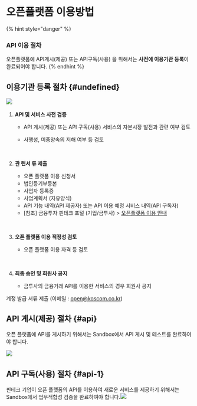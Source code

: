 # 오픈플랫폼 이용방법

{% hint style="danger" %}
### API 이용 절차

오픈플랫폼에 API게시\(제공\) 또는 API구독\(사용\) 을 위해서는 **사전에 이용기관 등록**이 완료되어야 합니다.
{% endhint %}

## 이용기관 등록 절차 {#undefined}

​![](https://blobscdn.gitbook.com/v0/b/gitbook-28427.appspot.com/o/assets%2F-L9n-1MugBfAycrCN1bv%2F-LABne69MwPuhI-imVNg%2F-LABngqa36xQjsZ22vDo%2Fimage.png?alt=media&token=98d4c35c-e565-4738-aacb-02aa166e11b9)

1. **API 및 서비스 사전 검증**
   * API 게시\(제공\) 또는 API 구독\(사용\) 서비스의 자본시장 발전과 관련 여부 검토
   * 사행성, 미풍양속의 저해 여부 등 검토

     ​
2. **관 련서 류 제출**

   * 오픈 플랫폼 이용 신청서
   * 법인등기부등본
   * 사업자 등록증
   * 사업계획서 \(자유양식\)
   * API 기능 내역\(API 제공자\) 또는 API 이용 예정 서비스 내역\(API 구독자\)
   * \[참조\] 금융투자 핀테크 포털 \(기업/금투사\) &gt; [오픈플랫폼 이용 안내](http://biz.koscom.co.kr/cmm/intro/introOppfUse.do)​

   ​

3. **오픈 플랫폼 이용 적정성 검토**

   * 오픈 플랫폼 이용 자격 등 검토

   ​

4. **최종 승인 및 회원사 공지**
   * 금투사의 금융거래 API를 이용한 서비스의 경우 회원사 공지

계정 발급 서류 제출 \(이메일 : [open@koscom.co.kr](mailto:open@koscom.co.kr)\)

## API 게시\(제공\) 절차 {#api}

오픈 플랫폼에 API를 게시하기 위해서는 Sandbox에서 API 게시 및 테스트를 완료하여야 합니다.

​![](https://blobscdn.gitbook.com/v0/b/gitbook-28427.appspot.com/o/assets%2F-L9n-1MugBfAycrCN1bv%2F-LAC1weNfJUe4eNPg6tP%2F-LAC3GwvaJ4Umb1EgGgl%2Fimage.png?alt=media&token=c943d88a-145b-4eb5-a11e-329ab3e52858)

## API 구독\(사용\) 절차 {#api-1}

핀테크 기업이 오픈 플랫폼의 API를 이용하여 새로운 서비스를 제공하기 위해서는 Sandbox에서 업무적합성 검증을 완료하여야 합니다.​![](https://blobscdn.gitbook.com/v0/b/gitbook-28427.appspot.com/o/assets%2F-L9n-1MugBfAycrCN1bv%2F-LAC1weNfJUe4eNPg6tP%2F-LAC3aWr5eX7a-nzPceE%2Fimage.png?alt=media&token=7d8fd192-8962-47d7-bab9-580c37d4c2d2)

